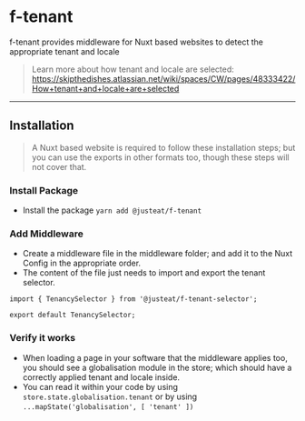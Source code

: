 # f-tenant
f-tenant provides middleware for Nuxt based websites to detect the appropriate tenant and locale

> Learn more about how tenant and locale are selected: https://skipthedishes.atlassian.net/wiki/spaces/CW/pages/48333422/How+tenant+and+locale+are+selected

<hr>

## Installation
> A Nuxt based website is required to follow these installation steps; but you can use the exports in other formats too, though these steps will not cover that.

### Install Package
- Install the package `yarn add @justeat/f-tenant`

### Add Middleware
- Create a middleware file in the middleware folder; and add it to the Nuxt Config in the appropriate order.
- The content of the file just needs to import and export the tenant selector.

```
import { TenancySelector } from '@justeat/f-tenant-selector';

export default TenancySelector;
```

### Verify it works
- When loading a page in your software that the middleware applies too, you should see a globalisation module in the store; which should have a correctly applied tenant and locale inside.
- You can read it within your code by using `store.state.globalisation.tenant` or by using `...mapState('globalisation', [ 'tenant' ])`
